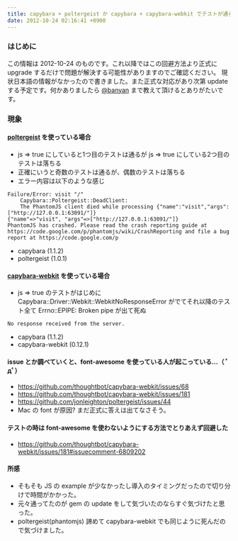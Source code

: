 ```yaml
---
title: capybara + poltergeist か capybara + capybara-webkit でテストが通らない問題にぶつかった
date: 2012-10-24 02:16:41 +0900
---
```


### はじめに

この情報は 2012-10-24 のものです。これ以降ではこの回避方法より正式に upgrade するだけで問題が解決する可能性がありますのでご確認ください。
現状日本語の情報がなかったので書きました。また正式な対応があり次第 update する予定です。何かありましたら [@banyan](http://twitter.com/banyan) まで教えて頂けるとありがたいです。

### 現象

#### [poltergeist](https://github.com/jonleighton/poltergeist) を使っている場合

* js => true にしていると1つ目のテストは通るが js => true にしている2つ目のテストは落ちる
* 正確にいうと奇数のテストは通るが、偶数のテストは落ちる
* エラー内容は以下のような感じ

```
Failure/Error: visit "/"
    Capybara::Poltergeist::DeadClient:
    The PhantomJS client died while processing {"name":"visit","args":["http://127.0.0.1:63091/"]}
{"name"=>"visit", "args"=>["http://127.0.0.1:63091/"]}
PhantomJS has crashed. Please read the crash reporting guide at https://code.google.com/p/phantomjs/wiki/CrashReporting and file a bug report at https://code.google.com/p
```

* capybara (1.1.2)
* poltergeist (1.0.1)

#### [capybara-webkit](https://github.com/thoughtbot/capybara-webkit) を使っている場合

* js => true のテストがはじめに Capybara::Driver::Webkit::WebkitNoResponseError がでてそれ以降のテスト全て Errno::EPIPE: Broken pipe が出て死ぬ

```Capybara::Driver::Webkit::WebkitNoResponseError:
No response received from the server.
```

* capybara (1.1.2)
* capybara-webkit (0.12.1)

#### issue とか調べていくと、font-awesome を使っている人が起こっている...（ ﾟдﾟ）

* https://github.com/thoughtbot/capybara-webkit/issues/68
* https://github.com/thoughtbot/capybara-webkit/issues/181
* https://github.com/jonleighton/poltergeist/issues/44
* Mac の font が原因? まだ正式に答えは出てなさそう。

#### テストの時は font-awesome を使わないようにする方法でとりあえず回避した

* https://github.com/thoughtbot/capybara-webkit/issues/181#issuecomment-6809202

#### 所感

* そもそも JS の example が少なかったし導入のタイミングだったので切り分けで時間がかかった。
 * 元々通ってたのが gem の update をして気づいたのならすぐ気づけたと思った。
* poltergeist(phantomjs) 諦めて capybara-webkit でも同じように死んだので気づけました。
